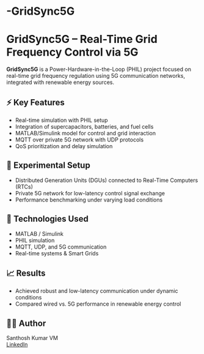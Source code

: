 # -GridSync5G
# GridSync5G – Real-Time Grid Frequency Control via 5G

**GridSync5G** is a Power-Hardware-in-the-Loop (PHIL) project focused on real-time grid frequency regulation using 5G communication networks, integrated with renewable energy sources.

## ⚡ Key Features
- Real-time simulation with PHIL setup
- Integration of supercapacitors, batteries, and fuel cells
- MATLAB/Simulink model for control and grid interaction
- MQTT over private 5G network with UDP protocols
- QoS prioritization and delay simulation

## 🧪 Experimental Setup
- Distributed Generation Units (DGUs) connected to Real-Time Computers (RTCs)
- Private 5G network for low-latency control signal exchange
- Performance benchmarking under varying load conditions

## 📂 Technologies Used
- MATLAB / Simulink
- PHIL simulation
- MQTT, UDP, and 5G communication
- Real-time systems & Smart Grids

## 📈 Results
- Achieved robust and low-latency communication under dynamic conditions
- Compared wired vs. 5G performance in renewable energy control

## 👨‍💻 Author
Santhosh Kumar VM  
[LinkedIn](https://www.linkedin.com/in/santhosh-vm-24ba681b2)
